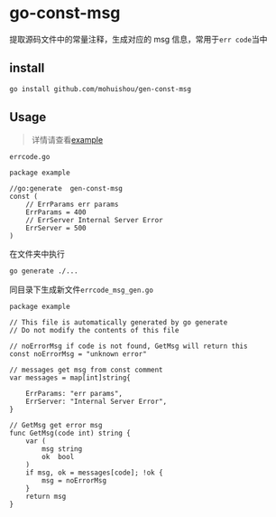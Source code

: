 # go-const-msg

提取源码文件中的常量注释，生成对应的 msg 信息，常用于`err code`当中

## install

```bash
go install github.com/mohuishou/gen-const-msg
```

## Usage

> 详情请查看[example](./example)

`errcode.go`

```golang
package example

//go:generate  gen-const-msg
const (
	// ErrParams err params
	ErrParams = 400
	// ErrServer Internal Server Error
	ErrServer = 500
)
```

在文件夹中执行

```bash
go generate ./...
```

同目录下生成新文件`errcode_msg_gen.go`

```golang
package example

// This file is automatically generated by go generate
// Do not modify the contents of this file

// noErrorMsg if code is not found, GetMsg will return this
const noErrorMsg = "unknown error"

// messages get msg from const comment
var messages = map[int]string{

	ErrParams: "err params",
	ErrServer: "Internal Server Error",
}

// GetMsg get error msg
func GetMsg(code int) string {
	var (
		msg string
		ok  bool
	)
	if msg, ok = messages[code]; !ok {
		msg = noErrorMsg
	}
	return msg
}

```
